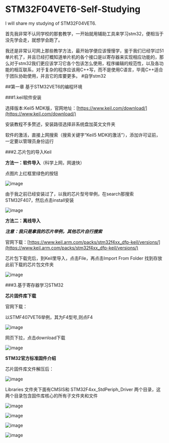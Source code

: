 # STM32F04VET6-Self-Studying

I will share my studying  of  STM32F04VET6.

首先我非常不认同学校的那套教学，一开始就用辅助工具来学习stm32，便相当于没先学会走，就想学会跑了。

我还是非常认可网上那些教学方法，最开始学便应该慢慢学，鉴于我们已经学过51单片机了，并且已经打概知道单片机的各个接口是以寄存器来实现相应功能的，那么对于stm32我们更应该学习它各个包该怎么使用，程序编辑的规范性，以及各功能的相互联系，对于复杂的程序应该用C++写，而不是使用C语言，毕竟C++适合于团队协助使用，并且它的库要更多。
#自学stm32

##第一章 基于STM32VET6的编程环境

###1.keil软件安装

选择版本:Keil5 MDK版，官网地址：[https://www.keil.com/download/](https://www.keil.com/download/)


安装教程不多赘述，安装路径选择非系统盘加英文文件夹


软件的激活，直接上网搜索（搜索关键字“Keil5 MDK的激活”），添加许可证前，一定要以管理员身份运行

###2.芯片包的导入Keil

**方法一：软件导入**（科学上网，网速快）

点图片上红框里绿色的按钮

![image](https://github.com/Art-Pig/STM32F04VET6-Self-Studying/assets/121549293/d39dab9a-861b-4d4f-bfbb-fec30bcb2c50)

由于我之前已经安装过了，以我的芯片型号举例，在search那搜索STM32F407，然后点击install安装

![image](https://github.com/Art-Pig/STM32F04VET6-Self-Studying/assets/121549293/f487e107-b9d4-4de3-ae6d-2af8dd76606a)

**方法二：离线导入**

***注意：我只是拿我的芯片举例，其他芯片自行搜索***


官网下载：[https://www.keil.arm.com/packs/stm32f4xx_dfp-keil/versions/](https://www.keil.arm.com/packs/stm32f4xx_dfp-keil/versions/)

芯片包下载完后，到Keil里导入，点击File，再点击Import From Folder 找到存放此前下载的芯片包文件夹

![image](https://github.com/Art-Pig/STM32F04VET6-Self-Studying/assets/121549293/c8dd568f-e7a7-40c3-924a-0bd3106c4d2f)

###3.基于寄存器学习STM32

**芯片固件库下载**

官网下载：

以STMF407VET6举例，其为F4型号,则点F4

![image](https://github.com/Art-Pig/STM32F04VET6-Self-Studying/assets/121549293/eab394d2-f022-43ea-b8fb-65cd6ab25e47)

网页下拉，点击download下载

![image](https://github.com/Art-Pig/STM32F04VET6-Self-Studying/assets/121549293/ad80032f-f461-4df4-9031-fc9193346797)

**STM32官方标准固件介绍**

芯片固件库文件解压后：

![image](https://github.com/Art-Pig/STM32F04VET6-Self-Studying/assets/121549293/9e1132e3-95c0-4a7c-9e76-fdf8b38585a2)


Libraries 文件夹下面有CMSIS和 STM32F4xx_StdPeriph_Driver 两个目录，这两个目录包含固件库核心的所有子文件夹和文件


![image](https://github.com/Art-Pig/STM32F04VET6-Self-Studying/assets/121549293/5387ad7f-5f07-4741-863e-742cd91056e7)


![image](https://github.com/Art-Pig/STM32F04VET6-Self-Studying/assets/121549293/bd614c2e-4fdc-4a88-8e88-c213955916d0)

![image](https://github.com/Art-Pig/STM32F04VET6-Self-Studying/assets/121549293/e77f3c53-03f0-4b1e-8160-92b85234ae94)


![image](https://github.com/Art-Pig/STM32F04VET6-Self-Studying/assets/121549293/8e28068e-72e0-4627-b47e-6a2d91d6d495)

